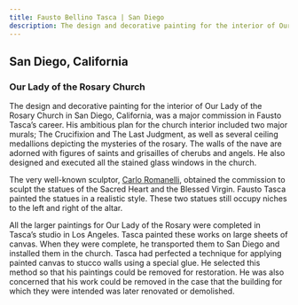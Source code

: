 ```yaml
---
title: Fausto Bellino Tasca | San Diego
description: The design and decorative painting for the interior of Our Lady of the Rosary Church in San Diego, California, was a major commission in Fausto Tasca’s career.
---
```

## San Diego, California

### Our Lady of the Rosary Church

The design and decorative painting for the interior of Our Lady of the Rosary Church in San Diego, California, was a major commission in Fausto Tasca’s career. His ambitious plan for the church interior included two major murals; The Crucifixion and The Last Judgment, as well as several ceiling medallions depicting the mysteries of the rosary. The walls of the nave are adorned with figures of saints and grisailles of cherubs and angels. He also designed and executed all the stained glass windows in the church.

The very well-known sculptor, <a href="https://en.wikipedia.org/wiki/Carlo_Romanelli" target="_blank">Carlo Romanelli</a>, obtained the commission to sculpt the statues of the Sacred Heart and the Blessed Virgin. Fausto Tasca painted the statues in a realistic style. These two statues still occupy niches to the left and right of the altar.

All the larger paintings for Our Lady of the Rosary were completed in Tasca’s studio in Los Angeles. Tasca painted these works on large sheets of canvas. When they were complete, he transported them to San Diego and installed them in the church. Tasca had perfected a technique for applying painted canvas to stucco walls using a special glue. He selected this method so that his paintings could be removed for restoration. He was also concerned that his work could be removed in the case that the building for which they were intended was later renovated or demolished.
